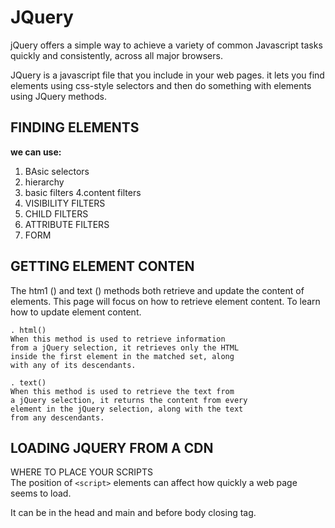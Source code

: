 # JQuery
jQuery offers a simple way to achieve a variety of common Javascript tasks quickly and consistently, across all major browsers.

JQuery is a javascript file that you include in your web pages. it lets you find elements using css-style selectors and then do something with elements using JQuery methods.

## FINDING ELEMENTS 

**we can use:**
1. BAsic selectors
2. hierarchy
3. basic filters
4.content filters
5. VISIBILITY FILTERS 
6. CHILD FILTERS 
7. ATTRIBUTE FILTERS 
8. FORM



## GETTING ELEMENT CONTEN
The  htm1 () and  text () methods both retrieve and update the content
of elements. This page will focus on how to retrieve element content. To
learn how to update element content.

```
. html()
When this method is used to retrieve information
from a jQuery selection, it retrieves only the HTML
inside the first element in the matched set, along
with any of its descendants.
```
```
. text()
When this method is used to retrieve the text from
a jQuery selection, it returns the content from every
element in the jQuery selection, along with the text
from any descendants.
```

## LOADING JQUERY FROM A CDN
WHERE TO PLACE YOUR SCRIPTS  
The position of ```<script>``` elements can affect
how quickly a web page seems to load.

It can be in the head and main and before body closing tag.
